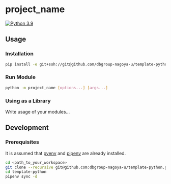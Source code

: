 # project_name

[![Python 3.9](https://github.com/dbgroup-nagoya-u/template-python/actions/workflows/push.yaml/badge.svg)](https://github.com/dbgroup-nagoya-u/template-python/actions/workflows/push.yaml)

## Usage

### Installation

```bash
pip install -e git+ssh://git@github.com/dbgroup-nagoya-u/template-python.git#egg=project_name
```

### Run Module

```bash
python -m project_name [options...] [args...]
```

### Using as a Library

Write usage of your modules...

## Development

### Prerequisites

It is assumed that [pyenv](https://github.com/pyenv/pyenv) and [pipenv](https://github.com/pypa/pipenv) are already installed.

```bash
cd <path_to_your_workspace>
git clone --recursive git@github.com:dbgroup-nagoya-u/template-python.git
cd template-python
pipenv sync -d
```
